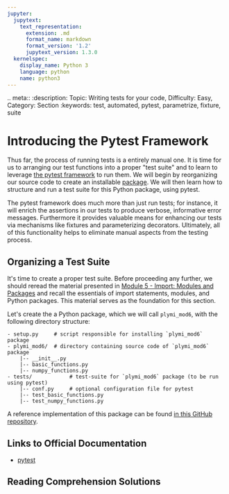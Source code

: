 ```yaml
---
jupyter:
  jupytext:
    text_representation:
      extension: .md
      format_name: markdown
      format_version: '1.2'
      jupytext_version: 1.3.0
  kernelspec:
    display_name: Python 3
    language: python
    name: python3
---
```


<!-- #raw raw_mimetype="text/restructuredtext" -->
.. meta::
   :description: Topic: Writing tests for your code, Difficulty: Easy, Category: Section
   :keywords: test, automated, pytest, parametrize, fixture, suite  
<!-- #endraw -->

# Introducing the Pytest Framework

Thus far, the process of running tests is a entirely manual one. It is time for us to arranging our test functions into a proper "test suite" and to learn to leverage [the pytest framework](https://docs.pytest.org/en/latest/) to run them.
We will begin by reorganizing our source code to create an installable [package](https://www.pythonlikeyoumeanit.com/Module5_OddsAndEnds/Modules_and_Packages.html#Packages).
We will then learn how to structure and run a test suite for this Python package, using pytest.

The pytest framework does much more than just run tests;
for instance, it will enrich the assertions in our tests to produce verbose, informative error messages.
Furthermore it provides valuable means for enhancing our tests via mechanisms like fixtures and parameterizing decorators.
Ultimately, all of this functionality helps to eliminate manual aspects from the testing process. 


## Organizing a Test Suite

It's time to create a proper test suite.
Before proceeding any further, we should reread the material presented in [Module 5 - Import: Modules and Packages](https://www.pythonlikeyoumeanit.com/Module5_OddsAndEnds/Modules_and_Packages.html) and recall the essentials of import statements, modules, and Python packages.
This material serves as the foundation for this section.

Let's create the a Python package, which we will call `plymi_mod6`, with the following directory structure:

```
- setup.py     # script responsible for installing `plymi_mod6` package
- plymi_mod6/  # directory containing source code of `plymi_mod6` package
    |-- __init__.py
    |-- basic_functions.py
    |-- numpy_functions.py
- tests/            # test-suite for `plymi_mod6` package (to be run using pytest)
    |-- conf.py     # optional configuration file for pytest
    |-- test_basic_functions.py
    |-- test_numpy_functions.py
```

A reference implementation of this package can be found [in this GitHub repository](https://github.com/rsokl/plymi_mod6).


## Links to Official Documentation

- [pytest](https://docs.pytest.org/en/latest/)


## Reading Comprehension Solutions
